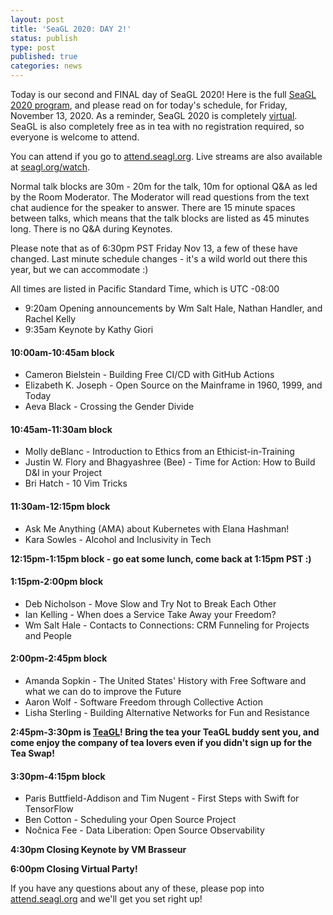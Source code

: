 ```yaml
---
layout: post
title: 'SeaGL 2020: DAY 2!'
status: publish
type: post
published: true
categories: news
---
```


Today is our second and FINAL day of SeaGL 2020!  Here is the full [SeaGL 2020 program](https://osem.seagl.org/conferences/seagl2020/schedule), and please read on for today's schedule, for Friday, November 13, 2020.  As a reminder, SeaGL 2020 is completely [virtual](https://seagl.org/news/2020/05/05/virtualconf-2020.html).  SeaGL is also completely free as in tea with no registration required, so everyone is welcome to attend.

You can attend if you go to [attend.seagl.org](https://attend.seagl.org).  Live streams are also available at [seagl.org/watch](https://seagl.org/watch).

Normal talk blocks are 30m - 20m for the talk, 10m for optional Q&A as led by the Room Moderator.  The Moderator will read questions from the text chat audience for the speaker to answer.  There are 15 minute spaces between talks, which means that the talk blocks are listed as 45 minutes long.  There is no Q&A during Keynotes.

Please note that as of 6:30pm PST Friday Nov 13, a few of these have changed.  Last minute schedule changes - it's a wild world out there this year, but we can accommodate :)

All times are listed in Pacific Standard Time, which is UTC -08:00

* 9:20am Opening announcements by Wm Salt Hale, Nathan Handler, and Rachel Kelly
* 9:35am Keynote by Kathy Giori

#### 10:00am-10:45am block
* Cameron Bielstein - Building Free CI/CD with GitHub Actions
* Elizabeth K. Joseph -  Open Source on the Mainframe in 1960, 1999, and Today
* Aeva Black - Crossing the Gender Divide

#### 10:45am-11:30am block
* Molly deBlanc - Introduction to Ethics from an Ethicist-in-Training
* Justin W. Flory and Bhagyashree (Bee) - Time for Action: How to Build D&I in your Project
* Bri Hatch - 10 Vim Tricks

#### 11:30am-12:15pm block
* Ask Me Anything (AMA) about Kubernetes with Elana Hashman!
* Kara Sowles - Alcohol and Inclusivity in Tech

**12:15pm-1:15pm block - go eat some lunch, come back at 1:15pm PST :)**

#### 1:15pm-2:00pm block
* Deb Nicholson - Move Slow and Try Not to Break Each Other
* Ian Kelling - When does a Service Take Away your Freedom?
* Wm Salt Hale - Contacts to Connections: CRM Funneling for Projects and People

#### 2:00pm-2:45pm block
* Amanda Sopkin - The United States' History with Free Software and what we can do to improve the Future
* Aaron Wolf - Software Freedom through Collective Action
* Lisha Sterling - Building Alternative Networks for Fun and Resistance

**2:45pm-3:30pm is [TeaGL](https://seagl.org/news/2020/09/25/teagl-online.html)!  Bring the tea your TeaGL buddy sent you, and come enjoy the company of tea lovers even if you didn't sign up for the Tea Swap!**

#### 3:30pm-4:15pm block
* Paris Buttfield-Addison and Tim Nugent - First Steps with Swift for TensorFlow
* Ben Cotton - Scheduling your Open Source Project
* Nočnica Fee - Data Liberation: Open Source Observability

**4:30pm Closing Keynote by VM Brasseur**

**6:00pm Closing Virtual Party!**

If you have any questions about any of these, please pop into [attend.seagl.org](https://attend.seagl.org) and we'll get you set right up!

